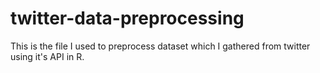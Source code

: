 # twitter-data-preprocessing

This is the file I used to preprocess dataset which I gathered from twitter using it's API in R.
